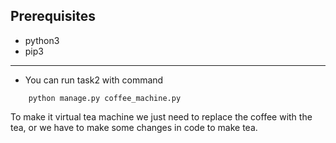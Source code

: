 ## Prerequisites 
* python3
* pip3

---

* You can run task2 with command 
```
    python manage.py coffee_machine.py
```

To make it virtual tea machine we just need to replace the coffee with the tea,
or we have to make some changes in code to make tea.
